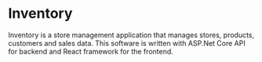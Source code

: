 # Inventory
Inventory is a store management application that manages stores, products, customers and sales data.
This software is written with ASP.Net Core API for backend and React framework for the frontend.